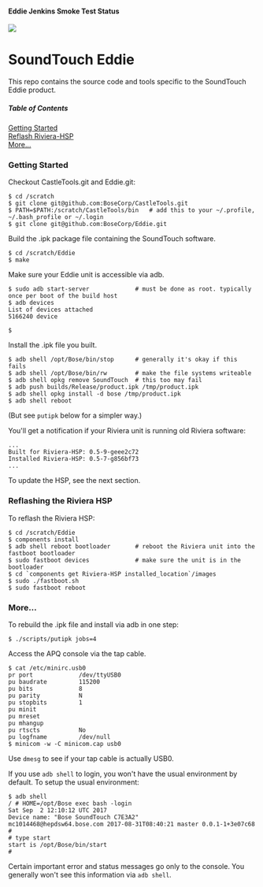 #### Eddie Jenkins Smoke Test Status
<a title='Jenkins build status for smoke tests against Eddie' href='http://05f97107.ngrok.io/view/Smoke%20Tests/'><img src='http://05f97107.ngrok.io/buildStatus/icon?job=Smoke_tests'></a>

<!-- ngrok is used for secure tunnel so our jenkins server behind our firewall can be accessed from GitHub. When the tests are added and a pull request is submitted an automatic jenkins build is initiated. When that build is successful or failed it will automatically get updated in the Readme. We are using a jenkins plugin that uses API's to update the status of the jenkins build.-->

SoundTouch Eddie
================

This repo contains the source code and tools specific to the SoundTouch Eddie product.

##### Table of Contents  
[Getting Started](#start)  
[Reflash Riviera-HSP](#hsp)  
[More...](#more)  

<a name="start"/>

### Getting Started

Checkout CastleTools.git and Eddie.git:
```shell session
$ cd /scratch
$ git clone git@github.com:BoseCorp/CastleTools.git
$ PATH=$PATH:/scratch/CastleTools/bin   # add this to your ~/.profile, ~/.bash_profile or ~/.login
$ git clone git@github.com:BoseCorp/Eddie.git
```

Build the .ipk package file containing the SoundTouch software.
```shell session
$ cd /scratch/Eddie
$ make
```

Make sure your Eddie unit is accessible via adb.
```shell session
$ sudo adb start-server             # must be done as root. typically once per boot of the build host
$ adb devices
List of devices attached
5166240	device

$
```

Install the .ipk file you built.
```shell session
$ adb shell /opt/Bose/bin/stop      # generally it's okay if this fails
$ adb shell /opt/Bose/bin/rw        # make the file systems writeable
$ adb shell opkg remove SoundTouch  # this too may fail
$ adb push builds/Release/product.ipk /tmp/product.ipk
$ adb shell opkg install -d bose /tmp/product.ipk
$ adb shell reboot
```
(But see `putipk` below for a simpler way.)

You'll get a notification if your Riviera unit is running old Riviera software:
```shell session
...
Built for Riviera-HSP: 0.5-9-geee2c72
Installed Riviera-HSP: 0.5-7-g856bf73
...
```

To update the HSP, see the next section.

<a name="hsp"/>

### Reflashing the Riviera HSP

To reflash the Riviera HSP:
```shell session
$ cd /scratch/Eddie
$ components install
$ adb shell reboot bootloader       # reboot the Riviera unit into the fastboot bootloader
$ sudo fastboot devices             # make sure the unit is in the bootloader
$ cd `components get Riviera-HSP installed_location`/images
$ sudo ./fastboot.sh
$ sudo fastboot reboot
```

### More...

To rebuild the .ipk file and install via adb in one step:

```shell session
$ ./scripts/putipk jobs=4
```

Access the APQ console via the tap cable.

```shell session
$ cat /etc/minirc.usb0
pr port             /dev/ttyUSB0
pu baudrate         115200
pu bits             8
pu parity           N
pu stopbits         1
pu minit
pu mreset
pu mhangup
pu rtscts           No
pu logfname         /dev/null
$ minicom -w -C minicom.cap usb0
```

Use `dmesg` to see if your tap cable is actually USB0.

If you use `adb shell` to login, you won't have the usual environment by default.
To setup the usual environment:

```shell session
$ adb shell
/ # HOME=/opt/Bose exec bash -login
Sat Sep  2 12:10:12 UTC 2017
Device name: "Bose SoundTouch C7E3A2"
mc1014468@hepdsw64.bose.com 2017-08-31T08:40:21 master 0.0.1-1+3e07c68
#
# type start
start is /opt/Bose/bin/start
#
```

Certain important error and status messages go only to the console.
You generally won't see this information via `adb shell`.
